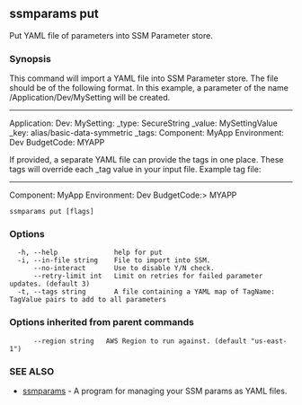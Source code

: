 ## ssmparams put

Put YAML file of parameters into SSM Parameter store.

### Synopsis

This command will import a YAML file into SSM Parameter store. The file
should be of the following format. In this example, a parameter of the name
/Application/Dev/MySetting will be created.

---
Application:
  Dev:
	  MySetting:
		  _type: SecureString
			_value: MySettingValue
			_key: alias/basic-data-symmetric
			_tags:
			  Component: MyApp
				Environment: Dev
				BudgetCode: MYAPP

If provided, a separate YAML file can provide the tags in one place. These tags
will override each _tag value in your input file.  Example tag file:

---
Component: MyApp
Environment: Dev
BudgetCode:> MYAPP


```
ssmparams put [flags]
```

### Options

```
  -h, --help              help for put
  -i, --in-file string    File to import into SSM.
      --no-interact       Use to disable Y/N check.
      --retry-limit int   Limit on retries for failed parameter updates. (default 3)
  -t, --tags string       A file containing a YAML map of TagName: TagValue pairs to add to all parameters
```

### Options inherited from parent commands

```
      --region string   AWS Region to run against. (default "us-east-1")
```

### SEE ALSO

* [ssmparams](docs/ssmparams.md)	 - A program for managing your SSM params as YAML files.

